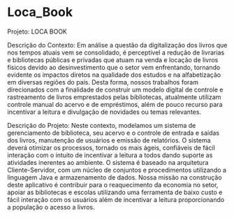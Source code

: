 # Loca_Book

Projeto:   LOCA BOOK    

Descrição do Contexto:
  Em análise a questão da digitalização dos livros que nos tempos atuais vem se consolidado, é perceptível a redução de livrarias e bibliotecas públicas e privadas que atuam na venda e locação de livros físicos devido ao desinvestimento que o setor vem enfrentando, tornando evidente os impactos diretos na qualidade dos estudos e na alfabetização em diversas regiões do país.
  Desta forma, nossos trabalhos foram direcionados com a finalidade de construir um modelo digital de controle e rastreamento de livros emprestados pelas bibliotecas, atualmente utilizam controle manual do acervo e de empréstimos, além de pouco recurso para incentivar a leitura e divulgação de novidades ou temas relevantes. 

Descrição do Projeto:
  Neste contexto, modelamos um sistema de gerenciamento de biblioteca, seu acervo e o controle de entrada e saídas dos livros, manutenção de usuários e emissão de relatórios.   O sistema deverá otimizar os processos, tornado os mais ágeis, confiáveis de fácil interação com o intuito de incentivar a leitura a todos dando suporte as atividades inerentes ao ambiente. 
  O sistema é baseado na arquitetura Cliente-Servidor, com um núcleo de conjuntos e procedimentos utilizando a linguagem Java e armazenamento de dados.
Nossa missão na construção deste aplicativo é contribuir para o reaquecimento da economia no setor, apoiar as bibliotecas e escolas utilizando uma ferramenta de baixo custo e fácil interação com os usuários além de incentivar a leitura proporcionando a população o acesso a livros.


